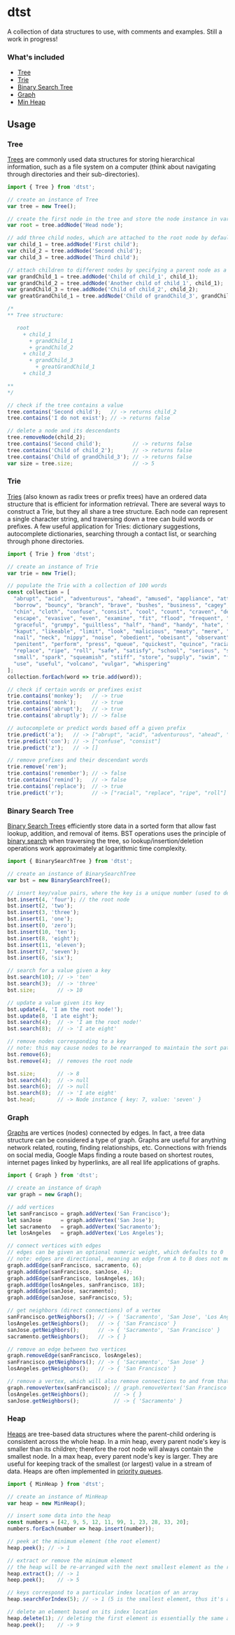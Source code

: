 # dtst
A collection of data structures to use, with comments and examples. Still a work in progress!  

### What's included  
- [Tree](./src/data/Tree.js)  
- [Trie](./src/data/Trie.js)  
- [Binary Search Tree](./src/data/BinarySearchTree.js)  
- [Graph](./src/data/Graph.js)  
- [Min Heap](./src/data/MinHeap.js)  

## Usage  
### Tree  
[Trees](https://en.wikipedia.org/wiki/Tree_(data_structure)) are commonly used data structures for storing hierarchical information, such as a file system on a computer (think about navigating through directories and their sub-directories).  
```javascript
import { Tree } from 'dtst';

// create an instance of Tree
var tree = new Tree();

// create the first node in the tree and store the node instance in variable "root"
var root = tree.addNode('Head node');

// add three child nodes, which are attached to the root node by default
var child_1 = tree.addNode('First child');
var child_2 = tree.addNode('Second child');
var child_3 = tree.addNode('Third child');

// attach children to different nodes by specifying a parent node as a second argument
var grandChild_1 = tree.addNode('Child of child_1', child_1);
var grandChild_2 = tree.addNode('Another child of child_1', child_1);
var grandChild_3 = tree.addNode('Child of child_2', child_2);
var greatGrandChild_1 = tree.addNode('Child of grandChild_3', grandChild_3);

/*
** Tree structure:

   root 
     + child_1
       + grandChild_1
       + grandChild_2
     + child_2
       + grandChild_3
         + greatGrandChild_1
     + child_3

**
*/

// check if the tree contains a value
tree.contains('Second child');   // -> returns child_2
tree.contains('I do not exist'); // -> returns false

// delete a node and its descendants
tree.removeNode(child_2);
tree.contains('Second child');          // -> returns false
tree.contains('Child of child_2');      // -> returns false
tree.contains('Child of grandChild_3'); // -> returns false
var size = tree.size;                   // -> 5
```  

### Trie  
[Tries](https://en.wikipedia.org/wiki/Trie) (also known as radix trees or prefix trees) have an ordered data structure that is efficient for information re*trie*val. There are several ways to construct a Trie, but they all share a tree structure. Each node can represent a single character string, and traversing down a tree can build words or prefixes. A few useful application for Tries: dictionary suggestions, autocomplete dictionaries, searching through a contact list, or searching through phone directories.  
```javascript
import { Trie } from 'dtst';

// create an instance of Trie
var trie = new Trie();

// populate the Trie with a collection of 100 words
const collection = [
  "abrupt", "acid", "adventurous", "ahead", "amused", "appliance", "attach", "bee", "better", 
  "borrow", "bouncy", "branch", "brave", "bushes", "business", "cagey", "carpenter", "cattle", 
  "chin", "cloth", "confuse", "consist", "cool", "count", "craven", "deep", "digestion", "ear", 
  "escape", "evasive", "even", "examine", "fit", "flood", "frequent", "furtive", "gather", 
  "graceful", "grumpy", "guiltless", "half", "hand", "handy", "hate", "hose", "ill-fated", "jail", 
  "kaput", "likeable", "limit", "look", "malicious", "meaty", "mere", "mine", "moaning", "monkey", 
  "nail", "neck", "nippy", "noise", "obedient", "obeisant", "observant", "order", "park", 
  "penitent", "perform", "press", "queue", "quickest", "quince", "racial", "remember", "remind", 
  "replace", "ripe", "roll", "safe", "satisfy", "school", "serious", "shop", "slip", "slope", 
  "small", "spark", "squeamish", "stiff", "store", "supply", "swim", "taste", "tiny", "trees", 
  "use", "useful", "volcano", "vulgar", "whispering"
];
collection.forEach(word => trie.add(word));

// check if certain words or prefixes exist
trie.contains('monkey');   // -> true
trie.contains('monk');     // -> true
trie.contains('abrupt');   // -> true
trie.contains('abruptly'); // -> false

// autocomplete or predict words based off a given prefix
trie.predict('a');   // -> ["abrupt", "acid", "adventurous", "ahead", "amused", "appliance", "attach"]
trie.predict('con'); // -> ["confuse", "consist"]
trie.predict('z');   // -> []

// remove prefixes and their descendant words
trie.remove('rem');
trie.contains('remember'); // -> false
trie.contains('remind');   // -> false
trie.contains('replace');  // -> true
trie.predict('r');         // -> ["racial", "replace", "ripe", "roll"]
```  

### Binary Search Tree  
[Binary Search Trees](https://en.wikipedia.org/wiki/Binary_search_tree) efficiently store data in a sorted form that allow fast lookup, addition, and removal of items. BST operations uses the principle of [binary search](https://en.wikipedia.org/wiki/Binary_search_algorithm) when traversing the tree, so lookup/insertion/deletion operations work approximately at logarithmic time complexity.  
```javascript
import { BinarySearchTree } from 'dtst';

// create an instance of BinarySearchTree
var bst = new BinarySearchTree();

// insert key/value pairs, where the key is a unique number (used to determine how data is sorted)
bst.insert(4, 'four'); // the root node
bst.insert(2, 'two');
bst.insert(3, 'three');
bst.insert(1, 'one');
bst.insert(0, 'zero');
bst.insert(10, 'ten');
bst.insert(8, 'eight');
bst.insert(11, 'eleven');
bst.insert(7, 'seven');
bst.insert(6, 'six');

// search for a value given a key
bst.search(10); // -> 'ten'
bst.search(3);  // -> 'three'
bst.size;       // -> 10

// update a value given its key
bst.update(4, 'I am the root node!');
bst.update(8, 'I ate eight');
bst.search(4);  // -> 'I am the root node!'
bst.search(8);  // -> 'I ate eight'

// remove nodes corresponding to a key
// note: this may cause nodes to be rearranged to maintain the sort pattern
bst.remove(6);
bst.remove(4);  // removes the root node

bst.size;       // -> 8
bst.search(4);  // -> null
bst.search(6);  // -> null
bst.search(8);  // -> 'I ate eight'
bst.head;       // -> Node instance { key: 7, value: 'seven' }
```  

### Graph
[Graphs](https://en.wikipedia.org/wiki/Graph_(discrete_mathematics)) are vertices (nodes) connected by edges. In fact, a tree data structure can be considered a type of graph. Graphs are useful for anything network related, routing, finding relationships, etc. Connections with friends on social media, Google Maps finding a route based on shortest routes, internet pages linked by hyperlinks, are all real life applications of graphs.  
```javascript
import { Graph } from 'dtst';

// create an instance of Graph
var graph = new Graph();

// add vertices
let sanFrancisco = graph.addVertex('San Francisco');
let sanJose      = graph.addVertex('San Jose');
let sacramento   = graph.addVertex('Sacramento');
let losAngeles   = graph.addVertex('Los Angeles');

// connect vertices with edges
// edges can be given an optional numeric weight, which defaults to 0
// note: edges are directional, meaning an edge from A to B does not mean an edge from B to A
graph.addEdge(sanFrancisco, sacramento, 6);
graph.addEdge(sanFrancisco, sanJose, 4);
graph.addEdge(sanFrancisco, losAngeles, 16);
graph.addEdge(losAngeles, sanFrancisco, 18);
graph.addEdge(sanJose, sacramento);
graph.addEdge(sanJose, sanFrancisco, 5);

// get neighbors (direct connections) of a vertex
sanFrancisco.getNeighbors(); // -> { 'Sacramento', 'San Jose', 'Los Angeles' }
losAngeles.getNeighbors();   // -> { 'San Francisco' }
sanJose.getNeighbors();      // -> { 'Sacramento', 'San Francisco' }
sacramento.getNeighbors();   // -> { }

// remove an edge between two vertices
graph.removeEdge(sanFrancisco, losAngeles);
sanFrancisco.getNeighbors(); // -> { 'Sacramento', 'San Jose' }
losAngeles.getNeighbors();   // -> { 'San Francisco' }

// remove a vertex, which will also remove connections to and from that vertex
graph.removeVertex(sanFrancisco); // graph.removeVertex('San Francisco') will also work
losAngeles.getNeighbors();        // -> { }
sanJose.getNeighbors();           // -> { 'Sacramento' }
```  

### Heap  
[Heaps](https://en.wikipedia.org/wiki/Heap_(data_structure)) are tree-based data structures where the parent-child ordering is consistent across the whole heap. In a min heap, every parent node's key is smaller than its children; therefore the root node will always contain the smallest node. In a max heap, every parent node's key is larger. They are useful for keeping track of the smallest (or largest) value in a stream of data. Heaps are often implemented in [priority queues](https://en.wikipedia.org/wiki/Priority_queue).  
```javascript
import { MinHeap } from 'dtst';

// create an instance of MinHeap
var heap = new MinHeap();

// insert some data into the heap
const numbers = [42, 9, 5, 12, 11, 99, 1, 23, 28, 33, 20];
numbers.forEach(number => heap.insert(number));

// peek at the minimum element (the root element)
heap.peek(); // -> 1

// extract or remove the minimum element
// the heap will be re-arranged with the next smallest element as the root
heap.extract(); // -> 1
heep.peek();    // -> 5

// keys correspond to a particular index location of an array
heap.searchForIndex(5); // -> 1 (5 is the smallest element, thus it's at the first index)

// delete an element based on its index location
heap.delete(1); // deleting the first element is essentially the same as heap.extract()
heap.peek();    // -> 9
```